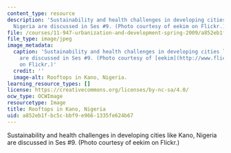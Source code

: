 ```yaml
---
content_type: resource
description: 'Sustainability and health challenges in developing cities like Kano,
  Nigeria are discussed in Ses #9. (Photo courtesy of eekim on Flickr.)'
file: /courses/11-947-urbanization-and-development-spring-2009/a852eb1fbc5cbbf9e9661335fe624b67_11-947s09.jpg
file_type: image/jpeg
image_metadata:
  caption: 'Sustainability and health challenges in developing cities like Kano, Nigeria
    are discussed in Ses #9. (Photo courtesy of [eekim](http://www.flickr.com/photos/eekim/2635117672/)
    on Flickr.)'
  credit: ''
  image-alt: Rooftops in Kano, Nigeria.
learning_resource_types: []
license: https://creativecommons.org/licenses/by-nc-sa/4.0/
ocw_type: OCWImage
resourcetype: Image
title: Rooftops in Kano, Nigeria
uid: a852eb1f-bc5c-bbf9-e966-1335fe624b67
---
```

Sustainability and health challenges in developing cities like Kano, Nigeria are discussed in Ses #9. (Photo courtesy of eekim on Flickr.)